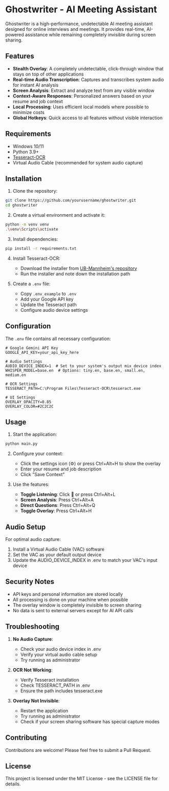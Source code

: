 # Ghostwriter - AI Meeting Assistant

Ghostwriter is a high-performance, undetectable AI meeting assistant designed for online interviews and meetings. It provides real-time, AI-powered assistance while remaining completely invisible during screen sharing.

## Features

- **Stealth Overlay**: A completely undetectable, click-through window that stays on top of other applications
- **Real-time Audio Transcription**: Captures and transcribes system audio for instant AI analysis
- **Screen Analysis**: Extract and analyze text from any visible window
- **Context-Aware Responses**: Personalized answers based on your resume and job context
- **Local Processing**: Uses efficient local models where possible to minimize costs
- **Global Hotkeys**: Quick access to all features without visible interaction

## Requirements

- Windows 10/11
- Python 3.9+
- [Tesseract-OCR](https://github.com/UB-Mannheim/tesseract/wiki)
- Virtual Audio Cable (recommended for system audio capture)

## Installation

1. Clone the repository:
```bash
git clone https://github.com/yourusername/ghostwriter.git
cd ghostwriter
```

2. Create a virtual environment and activate it:
```bash
python -m venv venv
.\venv\Scripts\activate
```

3. Install dependencies:
```bash
pip install -r requirements.txt
```

4. Install Tesseract-OCR:
   - Download the installer from [UB-Mannheim's repository](https://github.com/UB-Mannheim/tesseract/wiki)
   - Run the installer and note down the installation path

5. Create a `.env` file:
   - Copy `.env_example` to `.env`
   - Add your Google API key
   - Update the Tesseract path
   - Configure audio device settings

## Configuration

The `.env` file contains all necessary configuration:

```env
# Google Gemini API Key
GOOGLE_API_KEY=your_api_key_here

# Audio Settings
AUDIO_DEVICE_INDEX=1  # Set to your system's output mix device index
WHISPER_MODEL=base.en  # Options: tiny.en, base.en, small.en, medium.en

# OCR Settings
TESSERACT_PATH=C:\Program Files\Tesseract-OCR\tesseract.exe

# UI Settings
OVERLAY_OPACITY=0.85
OVERLAY_COLOR=#2C2C2C
```

## Usage

1. Start the application:
```bash
python main.py
```

2. Configure your context:
   - Click the settings icon (⚙️) or press Ctrl+Alt+H to show the overlay
   - Enter your resume and job description
   - Click "Save Context"

3. Use the features:
   - **Toggle Listening**: Click 🎤 or press Ctrl+Alt+L
   - **Screen Analysis**: Press Ctrl+Alt+A
   - **Direct Questions**: Press Ctrl+Alt+Q
   - **Toggle Overlay**: Press Ctrl+Alt+H

## Audio Setup

For optimal audio capture:

1. Install a Virtual Audio Cable (VAC) software
2. Set the VAC as your default output device
3. Update the AUDIO_DEVICE_INDEX in .env to match your VAC's input device

## Security Notes

- API keys and personal information are stored locally
- All processing is done on your machine when possible
- The overlay window is completely invisible to screen sharing
- No data is sent to external servers except for AI API calls

## Troubleshooting

1. **No Audio Capture**:
   - Check your audio device index in .env
   - Verify your virtual audio cable setup
   - Try running as administrator

2. **OCR Not Working**:
   - Verify Tesseract installation
   - Check TESSERACT_PATH in .env
   - Ensure the path includes tesseract.exe

3. **Overlay Not Invisible**:
   - Restart the application
   - Try running as administrator
   - Check if your screen sharing software has special capture modes

## Contributing

Contributions are welcome! Please feel free to submit a Pull Request.

## License

This project is licensed under the MIT License - see the LICENSE file for details. 